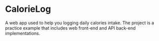 # CalorieLog
A web app used to help you logging daily calories intake. The project is a practice example that includes web front-end and API back-end implementations.
